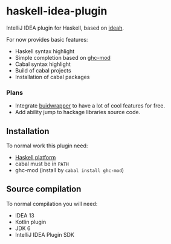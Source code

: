 haskell-idea-plugin
===================

IntelliJ IDEA plugin for Haskell, based on [ideah](https://code.google.com/p/ideah/).

For now provides basic features:
* Haskell syntax highlight
* Simple completion based on [ghc-mod](http://hackage.haskell.org/package/ghc-mod)
* Cabal syntax highlight
* Build of cabal projects
* Installation of cabal packages

### Plans

* Integrate [buidwrapper](https://github.com/JPMoresmau/BuildWrapper) to have a lot of cool features for free.
* Add ability jump to hackage libraries source code.

## Installation

To normal work this plugin need:
* [Haskell platform](http://www.haskell.org/platform/)
* cabal must be in `PATH`
* ghc-mod (install by `cabal install ghc-mod`)

## Source compilation

To normal compilation you will need:
* IDEA 13
* Kotlin plugin
* JDK 6
* IntelliJ IDEA Plugin SDK